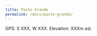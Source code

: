 ```yaml
---
title: Pasto Grande
permalink: /docs/pasto-grande/
---
```



GPS: S XXX, W XXX. Elevation: XXXm asl.